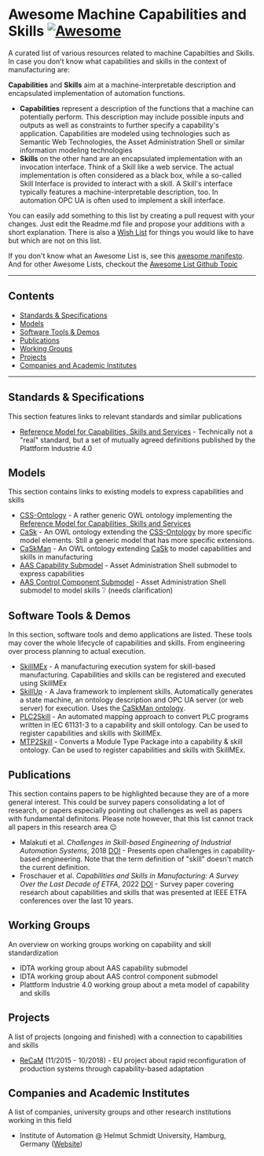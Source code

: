 # Awesome Machine Capabilities and Skills [![Awesome](https://awesome.re/badge-flat2.svg)](https://awesome.re)

A curated list of various resources related to machine Capabilties and Skills. In case you don't know what capabilities and skills in the context of manufacturing are:

**Capabilities** and **Skills** aim at a machine-interpretable description and encapsulated implementation of automation functions. 
- **Capabilities** represent a description of the functions that a machine can potentially perform. This description may include possible inputs and outputs as well as constraints to further specify a capability's application. Capabilities are modeled using technologies such as Semantic Web Technologies, the Asset Administration Shell or similar information modeling technologies 
- **Skills** on the other hand are an encapsulated implementation with an invocation interface. Think of a Skill like a web service. The actual implementation is often considered as a black box, while a so-called Skill Interface is provided to interact with a skill. A Skill's interface typically features a machine-interpretable description, too. In automation OPC UA is often used to implement a skill interface.

You can easily add something to this list by creating a pull request with your changes. Just edit the Readme.md file and propose your additions with a short explanation. There is also a [Wish List](https://github.com/aljoshakoecher/awesome-machine-capabilities-and-skills/issues/1) for things you would like to have but which are not on this list.

If you don't know what an Awesome List is, see this [awesome manifesto](https://github.com/sindresorhus/awesome/blob/main/awesome.md).  And for other Awesome Lists, checkout the [Awesome List Github Topic](https://github.com/topics/awesome-list)

<hr>

## Contents
- [Standards & Specifications](https://github.com/aljoshakoecher/awesome-machine-capabilities-and-skills/main/README.md#standards--specifications)
- [Models](https://github.com/aljoshakoecher/awesome-machine-capabilities-and-skills/main/README.md#models)
- [Software Tools & Demos](https://github.com/aljoshakoecher/awesome-machine-capabilities-and-skills/main/README.md#software-tools--demos)
- [Publications](https://github.com/aljoshakoecher/awesome-machine-capabilities-and-skills/main/README.md#publications)
- [Working Groups](https://github.com/aljoshakoecher/awesome-machine-capabilities-and-skills/main/README.md#working-groups)
- [Projects](https://github.com/aljoshakoecher/awesome-machine-capabilities-and-skills/main/README.md#projects)
- [Companies and Academic Institutes](https://github.com/aljoshakoecher/awesome-machine-capabilities-and-skills/main/README.md#companies-and-academic-institutes)

<hr>

## Standards & Specifications
This section features links to relevant standards and similar publications
- [Reference Model for Capabilities, Skills and Services](https://www.plattform-i40.de/IP/Redaktion/EN/Downloads/Publikation/CapabilitiesSkillsServices.html) - Technically not a "real" standard, but a set of mutually agreed definitions published by the Plattform Industrie 4.0


## Models
This section contains links to existing models to express capabilities and skills
- [CSS-Ontology](https://github.com/hsu-aut/css-ontology) - A rather generic OWL ontology implementing the [Reference Model for Capabilities, Skills and Services](https://www.plattform-i40.de/IP/Redaktion/EN/Downloads/Publikation/CapabilitiesSkillsServices.html)
- [CaSk](https://github.com/hsu-aut/cask) - An OWL ontology extending the [CSS-Ontology](https://github.com/hsu-aut/css-ontology) by more specific model elements. Still a generic model that has more specific extensions.
- [CaSkMan](https://github.com/aljoshakoecher/caskman) - An OWL ontology extending [CaSk](https://github.com/hsu-aut/cask) to model capabilities and skills in manufacturing
- [AAS Capability Submodel](https://github.com/admin-shell-io/submodel-templates/tree/main/development/Capability/1/0) - Asset Administration Shell submodel to express capabilities
- [AAS Control Component Submodel](https://github.com/admin-shell-io/submodel-templates/tree/main/development/Control%20Component%20Type%20and%20Control%20Component%20Instance/1/0) - Asset Administration Shell submodel to model skills ❔ (needs clarification)

## Software Tools & Demos
In this section, software tools and demo applications are listed. These tools may cover the whole lifecycle of capabilities and skills. From engineering over process planning to actual execution.
- [SkillMEx](https://github.com/aljoshakoecher/SkillMEx) - A manufacturing execution system for skill-based manufacturing. Capabilities and skills can be registered and executed using SkillMEx
- [SkillUp](https://github.com/aljoshakoecher/skill-up) - A Java framework to implement skills. Automatically generates a state machine, an ontology description and OPC UA server (or web server) for execution. Uses the [CaSkMan ontology](https://github.com/aljoshakoecher/caskman).
- [PLC2Skill](https://github.com/aljoshakoecher/plc2skill) - An automated mapping approach to convert PLC programs written in IEC 61131-3 to a capability and skill ontology. Can be used to register capabilities and skills with SkillMEx.
- [MTP2Skill](https://github.com/hsu-aut/mtp2skill) - Converts a Module Type Package into a capability & skill ontology. Can be used to register capabilities and skills with SkillMEx.

## Publications
This section contains papers to be highlighted because they are of a more general interest. This could be survey papers consolidating a lot of research, or papers especially pointing out challenges as well as papers with fundamental definitons. Please note however, that this list cannot track all papers in this research area 😉 
- Malakuti et al. _Challenges in Skill-based Engineering of Industrial Automation Systems_, 2018 [DOI](http://dx.doi.org/10.1109/ETFA.2018.8502635) - Presents open challenges in capability-based engineering. Note that the term definition of "skill" doesn't match the current definition.
- Froschauer et al. _Capabilities and Skills in Manufacturing: A Survey Over the Last Decade of ETFA_, 2022 [DOI](http://dx.doi.org/10.1109/ETFA52439.2022.9921560) - Survey paper covering research about capabilities and skills that was presented at IEEE ETFA conferences over the last 10 years.

## Working Groups
An overview on working groups working on capability and skill standardization
- IDTA working group about AAS capability submodel
- IDTA working group about AAS control component submodel
- Plattform Industrie 4.0 working group about a meta model of capability and skills

## Projects
A list of projects (ongoing and finished) with a connection to capabilities and skills
- [ReCaM](https://cordis.europa.eu/project/id/680759) (11/2015 - 10/2018) - EU project about rapid reconfiguration of production systems through capability-based adaptation

## Companies and Academic Institutes
A list of companies, university groups and other research institutions working in this field
- Institute of Automation @ Helmut Schmidt University, Hamburg, Germany ([Website](https://www.hsu-hh.de/aut/))
